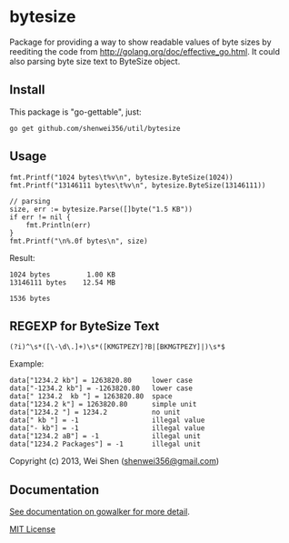 bytesize
========

Package for providing a way to show readable values of byte sizes by reediting
the code from http://golang.org/doc/effective_go.html. It could also parsing
byte size text to ByteSize object.

Install
-------
This package is "go-gettable", just:

    go get github.com/shenwei356/util/bytesize

Usage
-------
    
	fmt.Printf("1024 bytes\t%v\n", bytesize.ByteSize(1024))
	fmt.Printf("13146111 bytes\t%v\n", bytesize.ByteSize(13146111))

    // parsing
	size, err := bytesize.Parse([]byte("1.5 KB"))
	if err != nil {
		fmt.Println(err)
	}
	fmt.Printf("\n%.0f bytes\n", size)


Result:

    1024 bytes         1.00 KB
    13146111 bytes    12.54 MB

    1536 bytes

REGEXP for ByteSize Text
----------------------------

    (?i)^\s*([\-\d\.]+)\s*([KMGTPEZY]?B|[BKMGTPEZY]|)\s*$

Example:

    data["1234.2 kb"] = 1263820.80     lower case
    data["-1234.2 kb"] = -1263820.80   lower case
    data[" 1234.2  kb "] = 1263820.80  space
    data["1234.2 k"] = 1263820.80      simple unit
    data["1234.2 "] = 1234.2           no unit
    data[" kb "] = -1                  illegal value
    data["- kb"] = -1                  illegal value
    data["1234.2 aB"] = -1             illegal unit
    data["1234.2 Packages"] = -1       illegal unit


Copyright (c) 2013, Wei Shen (shenwei356@gmail.com)

Documentation
-------------

[See documentation on gowalker for more detail](http://gowalker.org/github.com/shenwei356/util/bytesize).

[MIT License](https://github.com/shenwei356/util/blob/master/bytesize/LICENSE)